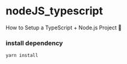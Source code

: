 # nodeJS_typescript
How to Setup a TypeScript + Node.js Project 🍺

### install dependency

```bash
yarn install
```